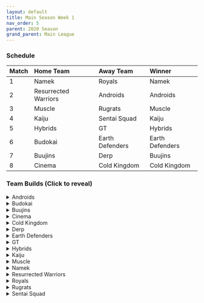 ```yaml
---
layout: default
title: Main Season Week 1
nav_order: 5
parent: 2020 Season
grand_parent: Main League
---
```

### Schedule

|Match          |  Home Team            | Away Team        | Winner          |
| :-------------| :---------------------| :----------------| :---------------|
| 1             | Namek                 | Royals           | Namek                |
| 2             | Resurrected Warriors  | Androids         | Androids                |
| 3             | Muscle                | Rugrats          | Muscle                |
| 4             | Kaiju                 | Sentai Squad     | Kaiju                |
| 5             | Hybrids               | GT               | Hybrids                |
| 6             | Budokai               | Earth Defenders  | Earth Defenders                |
| 7             | Buujins               | Derp             | Buujins                | 
| 8             | Cinema                | Cold Kingdom     | Cold Kingdom                |


### Team Builds (Click to reveal)

<details>
  <summary>Androids</summary>
  <br />
<br />Home Map: Glacier
<br />Music: Boss Ganges
<br />Weekly Bench: Cell
<br />Boost Store: None

* Android 16
   * Attack +2, Defense -1 (1)
   * Power of Rage (2)
   * Quick Fast Attack (1)
   * Master Throw (1)
   * Light Body (1)
   * Serious (1)
   * Trunks AI

* Super 17
   * Ki +1 (1)
   * Launch's Support (2)
   * Quick Fast Attack (1)
   * Fighting Spirit (1)
   * Indignation (1)
   * Savior (1)
   * Yajirobe AI

* Android 17
   * Costume 2
   * Attack + 1 (1)
   * Eternal Life (4)
   * Serious (1)
   * Indignation (1)
   * Ginyu AI

* Android 19
   * Defense +2 (2)
   * Power of Rage (2)
   * Light Body (1)
   * Master Throw (1)
   * Latent Energy (1)
   * Majin Buu AI


</details>

<details>
  <summary>Budokai</summary>

<br />
<br />Home Map: Planet Namek
<br />Music: Boss Battle Rock
<br />Weekly bench: Kid Goku
<br />Boosts: None

* Nam
   * Attack +1 (1)
   * Serious (1)
   * Quick Fast Attack (1)
   * Combo Master (1)
   * Light Body (1)
   * Dende's Healing (2)
   * Frieza AI

* End Goku (SSJ)
   * Defense +2 (2)
   * Savior (1)
   * Eternal Life (4)
   * Broly's Ring (Limiter)
   * Ginyu AI

* Cyborg Tao
   * Ki +2/Super -1 (1)
   * Serious (1)
   * Quick Fast Attack (1)
   * Indignation (1)
   * Light Body (1)
   * Power of Rage (2)
   * Cell AI

* Early Goku
   * Super +2 Ki -1 (1)
   * Fighting Spirit (1)
   * Indignation (1)
   * Savior (1)
   * Unleash Ki (1)
   * Launch's Support (2)
   * Goku AI


</details>

<details>
  <summary>Buujins</summary>
<br />
<br /> Home Map: Supreme Kai's World
<br />Music: Nanshan
<br />Bench: Kid Buu
<br />Boosts: None

* Evil Buu
   * Defense +2 (2)
   * Dende's Healing (2)
   * Latent Energy! (1)
   * Serious! (1)
   * Fighting Spirit! (1)
   * Cell AI

* Majin Buu
   * Ki +2 Super -1 (1)
   * Savior (1)
   * Light Body (1)
   * Eternal Life (4)
   * Yajirobe AI

* Majuub
   * Attack +1 (1)
   * Latent Energy! (1)
   * Quick Fast Attack (1)
   * Launch's Support (2)
   * Indignation! (1)
   * Light Body (1)
   * Ginyu AI

* Super Buu
   * Attack +2 Defense -1 (1)
   * Serious! (1)
   * Quick Fast Attack (1)
   * Dende's Healing (2)
   * Master Throw (1)
   * Combo Master (1)
   * Trunks AI


</details>

<details>
  <summary>Cinema</summary>
<br />  
<br />Home Map: Hell
<br />Music: Warlord F
<br />Bench: Turles
<br />Boosts: None

* Fasha
   * Defense +2 (2)
   * Dende's Healing (2)
   * Light Body (1)
   * Serious! (1)
   * Quick Fast Attack (1)
   * Trunks AI

* Garlic Jr. (Base Form)
   * Attack +1 (1)
   * Launch's Support (2)
   * Dende's Healing (2)
   * Fighting Spirit! (1)
   * Indignation! (1)
   * Broly's Ring (Limiter)
   * Krillin AI

* Zangya
   * Ki +1 (1)
   * Unleash Latent Power 1 (2)
   * High Tension (3)
   * Exquisite Skill (1)
   * Chiaotzu AI

* Gogeta
   * Super +2 Ki -1 (1)
   * Tension Up (2)
   * Launch’s Support (2)
   * Serious! (1)
   * Savior (1)
   * Frieza AI


</details>

<details>
  <summary>Cold Kingdom </summary>
  <br />
<br />Home Map: Broly's Planet
<br />Music: Paranoia
<br />Bench: Meta Cooler
<br />Boosts: None

* King Cold 
   * Attack +2 Defense -1 (1) 
   * Serious (1) 
   * Light Body (1) 
   * Eternal Life
   * Trunks AI

* First Form Cooler 
   * Ki +2 Super -1 (1) 
   * Fighting Spirit! (1) 
   * Indignation (1) 
   * Savior (1) 
   * Quick Fast Attack(1)
   * Power of Rage(2) 
   * Limiter(Free)
   * Yajirobe AI

* Recoome - Costume 2
   * Attack +1 (1)
   * KSA (2)
   * Savior (1)
   * Light Body(1)
   * Fighting Spirit(1)
   * Master Throw(1)
   * Majin Buu AI

* 3rd Form Freeza
   * Defense +2(2)
   * Launches Support(2)
   * Dende’s Healing(2)
   * Serious(1)
   * Freeza AI


</details>

<details>
  <summary>Derp</summary>
<br />  
<br />Home Map: Penguin Village
<br />Music: War Begins
<br />Bench: Salza
<br />Boosts: None

* Kibito 
   * Attack +1 (1)
   * Serious (1)
   * Quick fast attack (1)
   * Power of rage (2)
   * Launch Support (2)
   * Cell AI

* Devilman
   * Ki +2 Super -1 (1)
   * Savior (1)
   * Power of Rage (2)
   * Fighting Spirit (1)
   * Indignation (1)
   * Light body (1)
   * Yajirobe AI

* Android 20
   * Attack +2 Defense -1 (1)
   * High tension (3)
   * Master Throw (1)
   * Serious (1)
   * Savior (1)
   * Goku AI

* Hercule 
   * Super +1 (1)
   * Indignation (1)
   * Dragon power (3)
   * Launch Support (2)
   * Tien AI


</details>

<details>
  <summary>Earth Defenders</summary>
  <br />
<br />Home Map: Mt. Paozu
<br />Music: Aether
<br />Bench: Yamcha
<br />Boosts: None

* Krillin
   * Attack +2 Defense -1 (1)
   * Dende's Healing (2)
   * Indomitable Fighting Spirit (2)
   * Serious (1)
   * Quick Fast Attack (1)
   * Majin Buu AI

* SSJ1 Mid Vegeta
   * Attack +1 (1)
   * Dende's Healing (2)
   * Fighting Spirit (1)
   * Serious (1) 
   * Power of Rage (2)
   * Limiter (Free) 
   * Piccolo AI

* Base Mid Goku
   * Costume 4
   * Super +2 Ki -1 (1)
   * Power of Rage (2)
   * Savior (1)
   * Indignation (1)
   * Launch's Support (2)
   * Tien AI

* Tien
   * Costume 2
   * Defense +2 (2)
   * Eternal Life (4)
   * Latent Energy! (1)
   * Yajirobe AI


</details>

<details>
  <summary>GT</summary>
<br />  
<br />Home Map: Kings Castle
<br />Music: Turbulence
<br />Bench: GT Goku
<br />Boosts: None

* Super Baby 1
   * Defense +2 (2)
   * Latent Energy (1)
   * Dende's Healing (2)
   * Quick Fast Attack (1)
   * Serious (1)
   * Piccolo AI

* Pan
   * Super +2/Ki -1 (1)
   * Launchs Support (2)
   * Dragon Power (3)
   * Saviour (1)
   * Yajirobe AI

* Syn Shenron
   * Ki 1 (1)
   * Fighting Spirit (1)
   * Master blast (1)
   * High Tension (3)
   * Indignation (1)
   * Broly's Ring (Limiter)
   * Frieza AI 

* Ssj4 Vegeta 
   * Ki +2/super-1 (1)
   * Indignation (1)
   * Savior (1)
   * Eternal Life (4)
   * Broly's ring (Limiter)
   * Cell AI


</details>

<details>
  <summary>Hybrids</summary>
<br />  
<br />Home Map: Wastelands
<br />Music: Dragon Castle
<br />Bench: Teen Gohan
<br />Boosts: None

* Ultimate Gohan
   * Attack +1 (1)
   * Serious (1)
   * Quick Fast Attack (1)
   * Eternal Life (4)
   * Majin Buu Ai

* Sword Trunks (Base)
   * Super +1 (1)
   * Launch’s Support (2)
   * Dendes Healing (2)
   * Savior (1)
   * Indignation (1)
   * Broly's Ring (free)
   * Frieza AI

* Kid Gohan
   * Costume 2
   * Defense +3, Attack -1 (2)
   * Latent Energy (1)
   * Serious (1)
   * Quick Fast Attack (1)
   * Dendes Healing (2)
   * Trunks AI

* Future Gohan (SSJ)
   * Ki +1 (1)
   * Fighting Spirit (1)
   * Latent Energy (1)
   * Indignation (1)
   * Savior (1)
   * Kibito's Secret Art (2)
   * Frieza Ai


</details>

<details>
  <summary>Kaiju</summary>
<br />  
<br />Home Map: Rocky Area
<br />Music: Crongus
<br />Bench: Nappa
<br />Boosts: None

* Raditz
   * Ki +1 (1)
   * Fighting Spirit (1)
   * Latent Energy (1)
   * Rising fighting spirit (1)
   * Secret Measure (3)
   * Goku Ai 

* King Vegeta 
   * Defense+2 (2)
   * Savior (1)
   * Eternal Life (4)
   * Yajirobe Ai

* Bardock
   * Costume 2
   * Attack +2 Defense -1 (1)
   * Serious (1)
   * Indignation (1)
   * Combo Master (1)
   * Lightbody (1)
   * Dende Healing (2)
   * Majin Buu Ai

* Scouter Vegeta
   * Super +1 (1)
   * Indignation (1)
   * Serious (1)
   * Launch Support (2)
   * Power of Rage (2)
   * Chaoitzu Ai


</details>

<details>
  <summary>Muscle</summary>
<br />  
<br />Home Map: Muscle Tower
<br />Music: Epic Boss Fight
<br />Bench: Bojack
<br />Boosts: None

* SSJ Trunks
   * Attack +2 Def -1 (1)
   * Serious (1)
   * Dende’s Healing (2)
   * Power of Rage (2)
   * Quick Fast Attack (1)
   * Goku AI

* SSJ Broly
   * Super +2 Ki -1 (1)
   * Spiritual Control (3)
   * Kibito Secret Art (2)
   * Light Body (1)
   * Tien AI

* Jackie Chun 
   * Super +1 (1)
   * Savior (1)
   * Power of Rage (2)
   * Indignation (1)
   * Fighting Spirit (1)
   * Broly’s Ring (1)
   * Ginyu AI

* Android 13
   * Ki +1 (1)
   * Serious (1)
   * Tension Up (2)
   * Savior (1)
   * Fighting Spirit (1)
   * Quick Fast Attack (1)
   * Goku AI


</details>

<details>
  <summary>Namek</summary>
<br />  
<br />Home Map: Kami's Lookout
<br />Music: Fight me if you can
<br />Bench: King Piccolo
<br />Boosts: Light Body (2 zeni)

* Tambourine 
   * Attack+1 (1)
   * Dende's Healing (2)
   * Latent Energy (1)
   * Serious (1)
   * Light Body (1)
   * Quick Fast Attack (1)
   * Trunks ai

* Nuova
   * Super+1 (1)
   * Launch's Support (2)
   * Power of Rage (2)
   * Indignation (1)
   * Fighting Spirit (1)
   * Light Body (Boost)
  * Tien ai

* Nail
   * Defense+3, Attack-1 (2)
   * Eternal Life (4)
   * Fighting Spirit (1)
   * Frieza ai

* Late Piccolo
   * Defense+2 (2)
   * Dende's Healing (2)
   * Serious (1)
   * Light body (1)
   * Quick Fast Attack (1) 
   * Trunks ai


</details>

<details>
  <summary>Resurrected Warriors</summary>
<br />  
<br />Home Map: Desert
<br />Music: Action Fight
<br />Bench: Early Piccolo
<br />Boosts: None

* Videl
   * Costume 3 
   * Ki +1 (1)
   * QFA (1)
   * Launchs (2)
   * PoR (2)
   * Indignation (1)
   * Ginyu AI

* Eighter
   * Costume 1
   * Defense +3 attack -1 (2)
   * Hi Tension (3)
   * Latent Energy (1)
   * Indignation (1)
   * Cell Ai

* Android 18
   * Costume 3
   * Super +2 Ki -1 (1)
   * Hi Tension (3)
   * KSA (2)
   * Savior (1)
   * Yajirobe Ai

* End Vegeta SSJ 
   * Costume 1
   * Attack +2 Defense -1 (1)
   * Serious (1)
   * RB3 (3)
   * Fighting Spirit (1)
   * QFA (1)
   * Chiaotzu Ai


</details>


<details>
  <summary>Royals</summary>
<br />  
<br />Home Map: Hyperbolic Time Chamber
<br />Music: Thunder
<br />Bench: Mecha Frieza
<br />Boosts: None

* Slug
   * Defense +2 (2)
   * Latent Energy (1)
   * Indignation (1)
   * Fighting Spirit (1)
   * Dendes Healing (2)
   * Yajorobe AI

* Dabura
   * Attack +1 (1)
   * Master Blast (1)
   * Serious (1)
   * Savior (1)
   * Fighting Spirit (1)
   * Kibito’s Secret Art (2)
   * Default Ai

* Pilaf Machine
   * Defense +3 Attack -1 (2)
   * Savior (1)
   * Dende's Healing (2)
   * Tension Up (2)
   * Broly's Ring (Limiter)
   * Ginyu AI

* Majin Vegeta
   * Attack +2 Defense -1 (1)
   * Serious! (1)
   * Latent Energy (1)
   * Eternal Life (4)
   * Chiaotzu AI


</details>

<details>
  <summary>Rugrats</summary>
<br />  
<br />Home Map: City Ruins
<br />Music: Nanga-F
<br />Bench: Goten
<br />Boosts: None

* Arale
   * Super +2 Ki -1 (1)
   * Indignation (1)
   * Light body (1)
   * Tension Up (2)
   * Launch's Support (2)
   * Yajirobe AI

* Kid Trunks (base)
   * Ki+2 Super -1 (1)
   * Latent Energy (1)
   * Dende's Healing (2)
   * Indignation (1)
   * Kibito's Secret Art (2)
   * Broly’s Ring (Limiter)
   * Chaiotzu AI

* Saibaman
   * Defense +3 Atk -1 (2)
   * Latent Energy (1)
   * Power of Rage (2)
   * Exquisite Skill (1)
   * Light Body (1)
   * Ginyu AI

* Cell Jr.
   * Attack +2 Defense -1 (1)
   * Power of Rage (2)
   * Combo Master (1)
   * Launch's Support (2)
   * Serious (1)
   * Broly AI


</details>

<details>
  <summary>Sentai Squad</summary>
<br />  
<br />Home Map: Frieza's Ship
<br />Music: Hurricane
<br />Bench: Saiyawoman 
<br />Boosts: None

* Saiyaman
   * Costume 1
   * Ki +2, Super -1 (1)
   * Dragon Power (3)
   * Draconic Aura (3)
   * Broly AI

* Burter
   * Costume 2
   * Ki +1 (1)
   * Power of Rage (2)
   * Indignation (1)
   * Combo Master (1)
   * Savior (1)
   * Fighting Spirit (1)
   * Yajirobi AI

* Captain Ginyu
   * Costume 2
   * Attack +2, Defense -1 (1)
   * Draconic Aura (3)
   * Dende's Healing (2)
   * Serious! (1)
   * Broly AI

* Jeice
   * Costume 1
   * Super +2, Ki -1 (1)
   * Power of Rage (2)
   * Launch's Support (2)
   * Savior (1)
   * Fighting Spirit (1)
   * Frieza AI


</details>